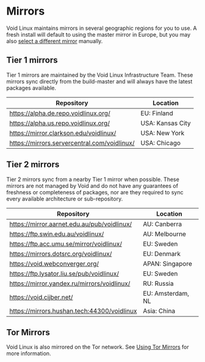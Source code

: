 # Mirrors

Void Linux maintains mirrors in several geographic regions for you to use. A
fresh install will default to using the master mirror in Europe, but you may
also [select a different mirror](./changing.md) manually.

## Tier 1 mirrors

Tier 1 mirrors are maintained by the Void Linux Infrastructure Team. These
mirrors sync directly from the build-master and will always have the latest
packages available.

| Repository                                     | Location         |
|------------------------------------------------|------------------|
| <https://alpha.de.repo.voidlinux.org/>         | EU: Finland      |
| <https://alpha.us.repo.voidlinux.org/>         | USA: Kansas City |
| <https://mirror.clarkson.edu/voidlinux/>       | USA: New York    |
| <https://mirrors.servercentral.com/voidlinux/> | USA: Chicago     |

## Tier 2 mirrors

Tier 2 mirrors sync from a nearby Tier 1 mirror when possible. These mirrors are
not managed by Void and do not have any guarantees of freshness or completeness
of packages, nor are they required to sync every available architecture or
sub-repository.

| Repository                                    | Location          |
|-----------------------------------------------|-------------------|
| <https://mirror.aarnet.edu.au/pub/voidlinux/> | AU: Canberra      |
| <https://ftp.swin.edu.au/voidlinux/>          | AU: Melbourne     |
| <https://ftp.acc.umu.se/mirror/voidlinux/>    | EU: Sweden        |
| <https://mirrors.dotsrc.org/voidlinux/>       | EU: Denmark       |
| <https://void.webconverger.org/>              | APAN: Singapore   |
| <https://ftp.lysator.liu.se/pub/voidlinux/>   | EU: Sweden        |
| <https://mirror.yandex.ru/mirrors/voidlinux/> | RU: Russia        |
| <https://void.cijber.net/>                    | EU: Amsterdam, NL |
| <https://mirrors.hushan.tech:44300/voidlinux> | Asia: China       |

## Tor Mirrors

Void Linux is also mirrored on the Tor network. See [Using Tor
Mirrors](./tor.md) for more information.

